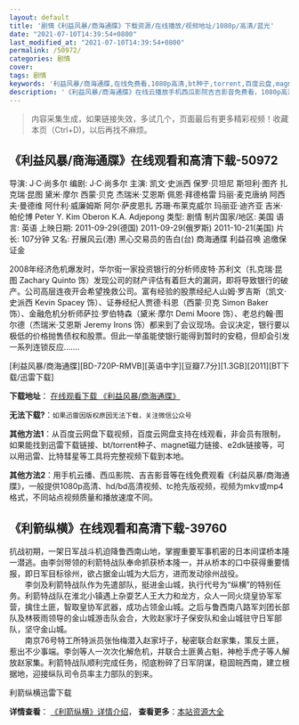 ```yaml
---
layout: default
title: '剧情《利益风暴/商海通牒》下载资源/在线播放/视频地址/1080p/高清/蓝光'
date: "2021-07-10T14:39:54+0800"
last_modified_at: "2021-07-10T14:39:54+0800"
permalink: /50972/
categories: 剧情
cover:
tags: 剧情
keywords: '利益风暴/商海通牒,在线免费看,1080p高清,bt种子,torrent,百度云盘,magnet,磁力链,迅雷下载资源'
description: '《利益风暴/商海通牒》在线云播放手机西瓜影院吉吉影音免费看，1080p高清bd/hd未删减完整版和tc抢先枪版，mkv/mp4格式，附带bt/torrent种子、magnet/磁力链、百度云盘、网盘资源迅雷下载链接'
---
```


>内容采集生成，如果链接失效，多试几个，页面最后有更多精彩视频！收藏本页（Ctrl+D)，以后再找不麻烦。


## 《利益风暴/商海通牒》在线观看和高清下载-50972

导演: J·C·尚多尔 编剧: J·C·尚多尔 主演: 凯文·史派西 保罗·贝坦尼 斯坦利·图齐 扎克瑞·昆图 黛米·摩尔 西蒙·贝克 杰瑞米·艾恩斯 佩恩·拜德格雷 玛丽·麦克唐纳 阿西夫·曼德维 阿什利·威廉姆斯 阿尔·萨皮恩扎 苏珊·布莱克威尔 玛丽亚·迪齐亚 吉米·帕伦博 Peter Y. Kim Oberon K.A. Adjepong 类型: 剧情 制片国家/地区: 美国 语言: 英语 上映日期: 2011-09-29(德国) 2011-09-29(俄罗斯) 2011-10-21(美国) 片长: 107分钟 又名: 孖展风云(港) 黑心交易员的告白(台) 商海通牒 利益召唤 追缴保证金

2008年经济危机爆发时，华尔街一家投资银行的分析师皮特·苏利文（扎克瑞·昆图 Zachary Quinto 饰）发现公司的财产评估有着巨大的漏洞，即将导致银行的破产。公司高层连夜开会希望挽救公司。富有经验的股票经纪人山姆·罗吉斯（凯文·史派西 Kevin Spacey 饰）、证券经纪人贾德·科恩（西蒙·贝克 Simon Baker 饰）、金融危机分析师萨拉·罗伯特森（黛米·摩尔 Demi Moore 饰）、老总约翰·图尔德（杰瑞米·艾恩斯 Jeremy Irons 饰）都来到了会议现场。会议决定，银行要以极低的价格抛售债权和股票。但此一举虽能使银行能得到暂时的安稳，但却会引发一系列连锁反应…….


[利益风暴/商海通牒][BD-720P-RMVB][英语中字][豆瓣7.7分][1.3GB][2011][BT下载/迅雷下载]

**下载地址**： [在线观看下载 《利益风暴/商海通牒》](https://www.btdx8.com/torrent/margin_call_2011.html) 


**无法下载?**：`如果迅雷因版权原因无法下载，关注微信公众号 `

**其他方法1**：从百度云网盘下载视频，百度云网盘支持在线观看，非会员有限制，如果能找到迅雷下载链接、bt/torrent种子、magnet磁力链接、e2dk链接等，可以用迅雷、比特彗星等工具将完整视频下载到本地。

**其他方法2**：用手机云播、西瓜影院、吉吉影音等在线免费观看《利益风暴/商海通牒》，一般提供1080p高清、hd/bd高清视频、tc抢先版视频，视频为mkv或mp4格式，不同站点视频质量和播放速度不同。


## 《利箭纵横》在线观看和高清下载-39760

抗战初期，一架日军战斗机迫降鲁西南山地，掌握重要军事机密的日本间谍桥本隆一潜逃。由李剑带领的利箭特战队奉命抓获桥本隆一，并从桥本的口中获得重要情报，即日军目标徐州，欲占据金山城为大后方，进而发动徐州战役。<br />　　李剑及利箭特战队作为先遣部队，挺进金山城，执行代号为“纵横”的特别任务。利箭特战队在淮北小镇遇上杂耍艺人王大力和龙方，众人一同火烧皇协军军营，擒住土匪，智取皇协军武器，成功占领金山城。之后与鲁西南八路军刘团长部队及林筱雨领导的金山城游击队会合，大败赵家圩子保安队和金山城驻守日军部队，坚守金山城。<br />　　南京76号特工所特派员张怡梅潜入赵家圩子，秘密联合赵家集，策反土匪，惹出不少事端。李剑等人一次次化解危机，并联合土匪黄占魁，神枪手虎子等人解放赵家集。利箭特战队顺利完成任务，彻底粉碎了日军阴谋，稳固皖西南，建立根据地，迎接纵队司令员率主力部队的到来。</p>


利箭纵横迅雷下载

**详情查看**： [《利箭纵横》详情介绍](/movie/39760/)， **查看更多**：[本站资源大全](/movie/t/all/)

